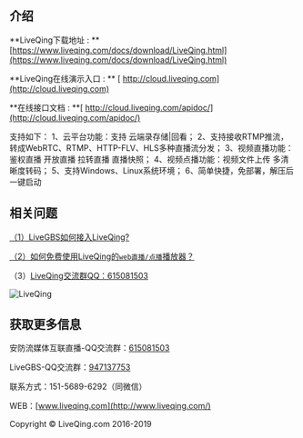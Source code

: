 
## 介绍
**LiveQing下载地址 : ** [https://www.liveqing.com/docs/download/LiveQing.html](https://www.liveqing.com/docs/download/LiveQing.html) 

**LiveQing在线演示入口 : ** [ http://cloud.liveqing.com](http://cloud.liveqing.com) 

**在线接口文档 : **[  http://cloud.liveqing.com/apidoc/](http://cloud.liveqing.com/apidoc/)

支持如下：
1、云平台功能：支持 云端录存储|回看；
2、支持接收RTMP推流，转成WebRTC、RTMP、HTTP-FLV、HLS多种直播流分发；
3、视频直播功能：鉴权直播 开放直播 拉转直播 直播快照；
4、视频点播功能：视频文件上传 多清晰度转码；
5、支持Windows、Linux系统环境；
6、简单快捷，免部署，解压后一键启动

## 相关问题

[（1）LiveGBS如何接入LiveQing?](https://blog.csdn.net/Marvin1311/article/details/88552162)

[（2）如何免费使用LiveQing的`web直播/点播`播放器？](https://gitee.com/liveqing/ReleaseVersion/releases/liveplayer.js)


（3）[LiveQing交流群QQ：615081503](https://jq.qq.com/?_wv=1027&k=5pdZ4ab)

![LiveQing](https://images.gitee.com/uploads/images/2019/0416/125708_4e81f751_1292607.png "3.png")

## 获取更多信息

安防流媒体互联直播-QQ交流群：[615081503](https://jq.qq.com/?_wv=1027&k=5pdZ4ab)

LiveGBS-QQ交流群：[947137753](https://jq.qq.com/?_wv=1027&k=5UDV5Pt)

联系方式：151-5689-6292（同微信）

WEB：[www.liveqing.com](http://www.liveqing.com/)

Copyright &copy; LiveQing.com 2016-2019
